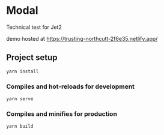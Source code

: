 # Modal

Technical test for Jet2

demo hosted at https://trusting-northcutt-2f6e35.netlify.app/

## Project setup
```
yarn install
```

### Compiles and hot-reloads for development
```
yarn serve
```

### Compiles and minifies for production
```
yarn build
```
